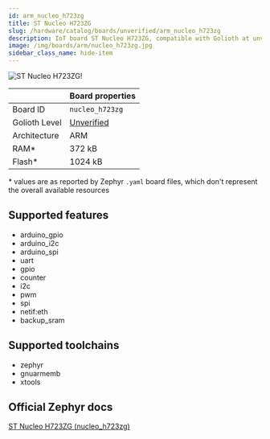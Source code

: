 ```yaml
---
id: arm_nucleo_h723zg
title: ST Nucleo H723ZG
slug: /hardware/catalog/boards/unverified/arm_nucleo_h723zg
description: IoT board ST Nucleo H723ZG, compatible with Golioth at unverified level.
image: /img/boards/arm/nucleo_h723zg.jpg
sidebar_class_name: hide-item
---
```


[//]: # (This is an auto-generated file, do not edit! Changes to it will be lost upon re-generation)

![ST Nucleo H723ZG!](/img/boards/arm/nucleo_h723zg.jpg "ST Nucleo H723ZG")

|                | Board properties     |
| -------------  | -------------------- |
| Board ID       | `nucleo_h723zg` |
| Golioth Level  | [Unverified](/hardware#unverified-boards) |
| Architecture   | ARM |
| RAM*           | 372 kB |
| Flash*         | 1024 kB |

\* values are as reported by Zephyr `.yaml` board files, which don't represent the overall available resources



## Supported features

* arduino_gpio
* arduino_i2c
* arduino_spi
* uart
* gpio
* counter
* i2c
* pwm
* spi
* netif:eth
* backup_sram

## Supported toolchains

* zephyr
* gnuarmemb
* xtools

## Official Zephyr docs

[ST Nucleo H723ZG (nucleo_h723zg)](https://docs.zephyrproject.org/latest/boards/arm/nucleo_h723zg/doc/index.html)
